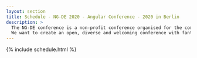 ```yaml
---
layout: section
title: Schedule - NG-DE 2020 - Angular Conference - 2020 in Berlin
description: >
  The NG-DE conference is a non-profit conference organised for the community, by the community.
  We want to create an open, diverse and welcoming conference with fantastic speakers and a warm and friendly environment.
---
```


{% include schedule.html %}

